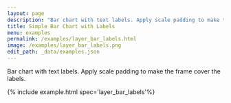 ```yaml
---
layout: page
description: "Bar chart with text labels. Apply scale padding to make the frame cover the labels."
title: Simple Bar Chart with Labels
menu: examples
permalink: /examples/layer_bar_labels.html
image: /examples/layer_bar_labels.png
edit_path: _data/examples.json
---
```


Bar chart with text labels. Apply scale padding to make the frame cover the labels.

{% include example.html spec='layer_bar_labels'%}
